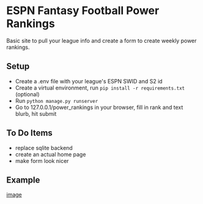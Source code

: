 # ESPN Fantasy Football Power Rankings

Basic site to pull your league info and create a form to create weekly power rankings.

## Setup
- Create a .env file with your league's ESPN SWID and S2 id
- Create a virtual environment, run `pip install -r requirements.txt` (optional)
- Run `python manage.py runserver`
- Go to 127.0.0.1/power_rankings in your browser, fill in rank and text blurb, hit submit

## To Do Items
- replace sqlite backend
- create an actual home page
- make form look nicer

## Example
[image](https://i.imgur.com/CbN9hQv.png)